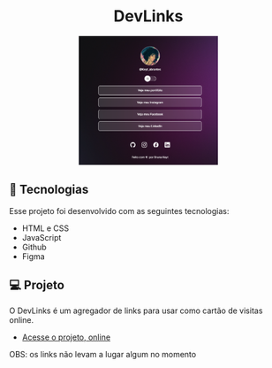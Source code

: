 <h1 align="center"> DevLinks </h1>

<p align="center">
  <img alt="projeto DevLinks" src="preview.png" width="50%">
</p>

## 🚀 Tecnologias

Esse projeto foi desenvolvido com as seguintes tecnologias:

- HTML e CSS
- JavaScript
- Github
- Figma

## 💻 Projeto

O DevLinks é um agregador de links para usar como cartão de visitas online.

- [Acesse o projeto, online](https://brunakeyt.github.io/linktree-devlinks)

OBS: os links não levam a lugar algum no momento
